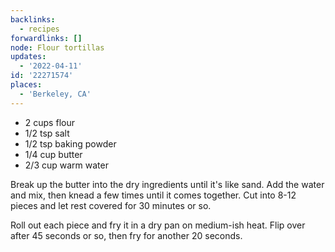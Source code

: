 ```yaml
---
backlinks:
  - recipes
forwardlinks: []
node: Flour tortillas
updates:
  - '2022-04-11'
id: '22271574'
places:
  - 'Berkeley, CA'
---
```

- 2 cups flour
- 1/2 tsp salt
- 1/2 tsp baking powder
- 1/4 cup butter 
- 2/3 cup warm water

Break up the butter into the dry ingredients until it's like sand. Add the water and mix, then knead a few times until it comes together. Cut into 8-12 pieces and let rest covered for 30 minutes or so. 

Roll out each piece and fry it in a dry pan on medium-ish heat. Flip over after 45 seconds or so, then fry for another 20 seconds. 
